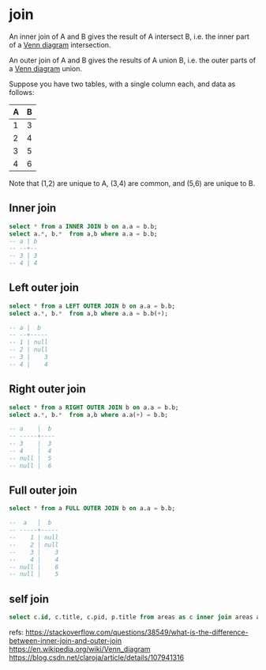 # join


An inner join of A and B gives the result of A intersect B, i.e. the inner part of a [Venn diagram](https://en.wikipedia.org/wiki/Venn_diagram) intersection.

An outer join of A and B gives the results of A union B, i.e. the outer parts of a [Venn diagram](https://en.wikipedia.org/wiki/Venn_diagram) union.


Suppose you have two tables, with a single column each, and data as follows:

A|B
--|--
1|3
2|4
3|5
4|6
Note that (1,2) are unique to A, (3,4) are common, and (5,6) are unique to B.

## Inner join

```sql
select * from a INNER JOIN b on a.a = b.b;
select a.*, b.*  from a,b where a.a = b.b;
-- a | b
-- --+--
-- 3 | 3
-- 4 | 4
```

## Left outer join

```sql
select * from a LEFT OUTER JOIN b on a.a = b.b;
select a.*, b.*  from a,b where a.a = b.b(+);

-- a |  b
-- --+-----
-- 1 | null
-- 2 | null
-- 3 |    3
-- 4 |    4
```

## Right outer join

```sql
select * from a RIGHT OUTER JOIN b on a.a = b.b;
select a.*, b.*  from a,b where a.a(+) = b.b;

-- a    |  b
-- -----+----
-- 3    |  3
-- 4    |  4
-- null |  5
-- null |  6
```

## Full outer join

```sql
select * from a FULL OUTER JOIN b on a.a = b.b;

--  a   |  b
-- -----+-----
--    1 | null
--    2 | null
--    3 |    3
--    4 |    4
-- null |    6
-- null |    5
```

## self join

```sql
select c.id, c.title, c.pid, p.title from areas as c inner join areas as p on c.pid = p.id where p.title = '山西省';
```

refs:
https://stackoverflow.com/questions/38549/what-is-the-difference-between-inner-join-and-outer-join
https://en.wikipedia.org/wiki/Venn_diagram
https://blog.csdn.net/claroja/article/details/107941316